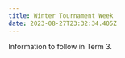 ```yaml
---
title: Winter Tournament Week
date: 2023-08-27T23:32:34.405Z
---
```

Information to follow in Term 3.